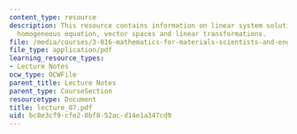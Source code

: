 ```yaml
---
content_type: resource
description: This resource contains information on linear system solutions, determinants,
  homogeneous equation, vector spaces and linear transformations.
file: /media/courses/3-016-mathematics-for-materials-scientists-and-engineers-fall-2005/bc8e3cf9cfe20bf852acd14e1a347cd9_lecture_07.pdf
file_type: application/pdf
learning_resource_types:
- Lecture Notes
ocw_type: OCWFile
parent_title: Lecture Notes
parent_type: CourseSection
resourcetype: Document
title: lecture_07.pdf
uid: bc8e3cf9-cfe2-0bf8-52ac-d14e1a347cd9
---
```

